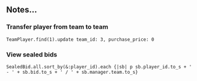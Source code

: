 ## Notes...

### Transfer player from team to team

    TeamPlayer.find(1).update team_id: 3, purchase_price: 0

### View sealed bids

    SealedBid.all.sort_by(&:player_id).each {|sb| p sb.player_id.to_s + ' - ' + sb.bid.to_s + ' / ' + sb.manager.team.to_s}